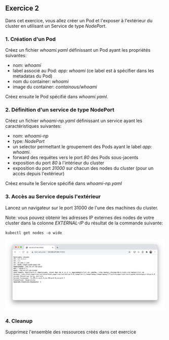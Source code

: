 ## Exercice 2

Dans cet exercice, vous allez créer un Pod et l'exposer à l'extérieur du cluster en utilisant un Service de type *NodePort*.

### 1. Création d'un Pod

Créez un fichier *whoami.yaml* définissant un Pod ayant les propriétés suivantes:
- nom: *whoami*
- label associé au Pod: *app: whoami* (ce label est à spécifier dans les metadatas du Pod)
- nom du container: *whoami*
- image du container: *containous/whoami*

Créez ensuite le Pod spécifié dans *whoami.yaml*.

### 2. Définition d'un service de type NodePort

Créez un fichier *whoami-np.yaml* définissant un service ayant les caractéristiques suivantes:
- nom: *whoami-np*
- type: *NodePort*
- un selector permettant le groupement des Pods ayant le label *app: whoami*.
- forward des requêtes vers le port *80* des Pods sous-jacents
- exposition du port *80* à l'intérieur du cluster
- exposition du port *31000* sur chacun des nodes du cluster (pour un accès depuis l'extérieur)

Créez ensuite le Service spécifié dans *whoami-np.yaml*

### 3. Accès au Service depuis l'extérieur

Lancez un navigateur sur le port 31000 de l'une des machines du cluster.

Note: vous pouvez obtenir les adresses IP externes des nodes de votre cluster dans la colonne *EXTERNAL-IP* du résultat de la commande suivante:

```
kubectl get nodes -o wide
```

![Service NodePort](./images/service_NodePort.png)

### 4. Cleanup

Supprimez l'ensemble des ressources créés dans cet exercice